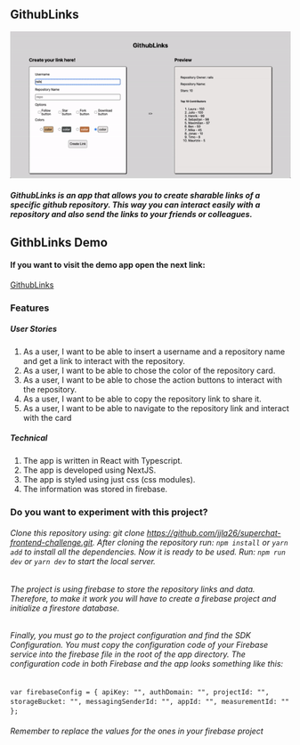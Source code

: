 ## GithubLinks

![](githublinks-showcase.gif)

##### GithubLinks is an app that allows you to create sharable links of a specific github repository. This way you can interact easily with a repository and also send the links to your friends or colleagues. 

## GithbLinks Demo

#### If you want to visit the demo app open the next link:
[GithubLinks](https://superchat-frontend-challenge-nine.vercel.app/)

### Features

##### User Stories

1. As a user, I want to be able to insert a username and a repository name and get a link to interact with the repository.
2. As a user, I want to be able to chose the color of the repository card.
3. As a user, I want to be able to chose the action buttons to interact with the repository.
4. As a user, I want to be able to copy the repository link to share it.
5. As a user, I want to be able to navigate to the repository link and interact with the card 

##### Technical

1. The app is written in React with Typescript.
2. The app is developed using NextJS.
3. The app is styled using just css (css modules).
4. The information was stored in firebase.

### Do you want to experiment with this project?

###### Clone this repository using: git clone https://github.com/jjla26/superchat-frontend-challenge.git. After cloning the repository run: `npm install` or `yarn add` to install all the dependencies. Now it is ready to be used. Run: `npm run dev` or `yarn dev` to start the local server.

###### The project is using firebase to store the repository links and data. Therefore, to make it work you will have to create a firebase project and initialize a firestore database.

###### Finally, you must go to the project configuration and find the SDK Configuration. You must copy the configuration code of your Firebase service into the firebase file in the root of the app directory. The configuration code in both Firebase and the app looks something like this:

`var firebaseConfig = {
  apiKey: "",
  authDomain: "",
  projectId: "",
  storageBucket: "",
  messagingSenderId: "",
  appId: "",
  measurementId: ""
};`

###### Remember to replace the values for the ones in your firebase project